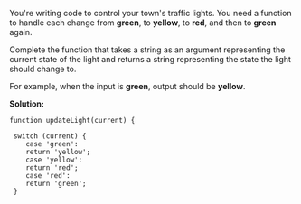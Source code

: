 You're writing code to control your town's traffic lights. You need a function to handle each change from **green**, to **yellow**, to **red**, and then to **green** again.

Complete the function that takes a string as an argument representing the current state of the light and returns a string representing the state the light should change to.

For example, when the input is **green**, output should be **yellow**.  
  
**Solution:**
```
function updateLight(current) {
  
 switch (current) {
    case 'green':
    return 'yellow';
    case 'yellow':
    return 'red';
    case 'red':
    return 'green';
 }

```